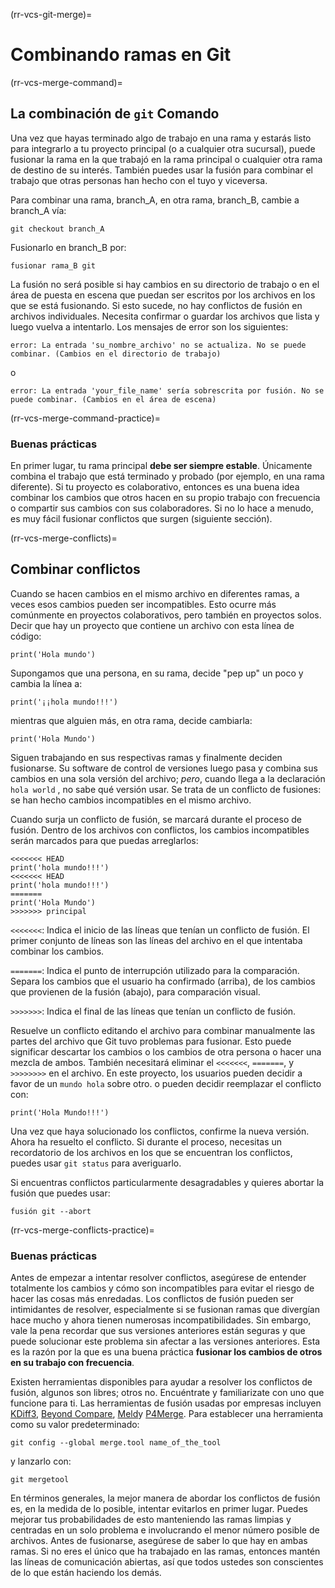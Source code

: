 (rr-vcs-git-merge)=
# Combinando ramas en Git

(rr-vcs-merge-command)=
## La combinación de `git` Comando

Una vez que hayas terminado algo de trabajo en una rama y estarás listo para integrarlo a tu proyecto principal (o a cualquier otra sucursal), puede fusionar la rama en la que trabajó en la rama principal o cualquier otra rama de destino de su interés. También puedes usar la fusión para combinar el trabajo que otras personas han hecho con el tuyo y viceversa.

Para combinar una rama, branch_A, en otra rama, branch_B, cambie a branch_A vía:
```
git checkout branch_A
```
Fusionarlo en branch_B por:

```
fusionar rama_B git
```

La fusión no será posible si hay cambios en su directorio de trabajo o en el área de puesta en escena que puedan ser escritos por los archivos en los que se está fusionando. Si esto sucede, no hay conflictos de fusión en archivos individuales. Necesita confirmar o guardar los archivos que lista y luego vuelva a intentarlo. Los mensajes de error son los siguientes:

```
error: La entrada 'su_nombre_archivo' no se actualiza. No se puede combinar. (Cambios en el directorio de trabajo)
```

o

```
error: La entrada 'your_file_name' sería sobrescrita por fusión. No se puede combinar. (Cambios en el área de escena)
```

(rr-vcs-merge-command-practice)=
### Buenas prácticas

En primer lugar, tu rama principal **debe ser siempre estable**. Únicamente combina el trabajo que está terminado y probado (por ejemplo, en una rama diferente). Si tu proyecto es colaborativo, entonces es una buena idea combinar los cambios que otros hacen en su propio trabajo con frecuencia o compartir sus cambios con sus colaboradores. Si no lo hace a menudo, es muy fácil fusionar conflictos que surgen (siguiente sección).

(rr-vcs-merge-conflicts)=
## Combinar conflictos

Cuando se hacen cambios en el mismo archivo en diferentes ramas, a veces esos cambios pueden ser incompatibles. Esto ocurre más comúnmente en proyectos colaborativos, pero también en proyectos solos. Decir que hay un proyecto que contiene un archivo con esta línea de código:

```
print('Hola mundo')
```

Supongamos que una persona, en su rama, decide "pep up" un poco y cambia la línea a:

```
print('¡¡hola mundo!!!')
```

mientras que alguien más, en otra rama, decide cambiarla:

```
print('Hola Mundo')
```

Siguen trabajando en sus respectivas ramas y finalmente deciden fusionarse. Su software de control de versiones luego pasa y combina sus cambios en una sola versión del archivo; *pero*, cuando llega a la declaración `hola world` , no sabe qué versión usar. Se trata de un conflicto de fusiones: se han hecho cambios incompatibles en el mismo archivo.

Cuando surja un conflicto de fusión, se marcará durante el proceso de fusión. Dentro de los archivos con conflictos, los cambios incompatibles serán marcados para que puedas arreglarlos:

```
<<<<<<< HEAD
print('hola mundo!!!')
<<<<<<< HEAD
print('hola mundo!!!')
=======
print('Hola Mundo')
>>>>>>> principal
```
`<<<<<<<`: Indica el inicio de las líneas que tenían un conflicto de fusión. El primer conjunto de líneas son las líneas del archivo en el que intentaba combinar los cambios.

`=======`: Indica el punto de interrupción utilizado para la comparación. Separa los cambios que el usuario ha confirmado (arriba), de los cambios que provienen de la fusión (abajo), para comparación visual.

`>>>>>>>`: Indica el final de las líneas que tenían un conflicto de fusión.

Resuelve un conflicto editando el archivo para combinar manualmente las partes del archivo que Git tuvo problemas para fusionar. Esto puede significar descartar los cambios o los cambios de otra persona o hacer una mezcla de ambos. También necesitará eliminar el `<<<<<<<`, `=======`, y `>>>>>>>>` en el archivo. En este proyecto, los usuarios pueden decidir a favor de un `mundo hola` sobre otro. o pueden decidir reemplazar el conflicto con:

```
print('Hola Mundo!!!')
```

Una vez que haya solucionado los conflictos, confirme la nueva versión. Ahora ha resuelto el conflicto. Si durante el proceso, necesitas un recordatorio de los archivos en los que se encuentran los conflictos, puedes usar `git status` para averiguarlo.

Si encuentras conflictos particularmente desagradables y quieres abortar la fusión que puedes usar:
```
fusión git --abort
```

(rr-vcs-merge-conflicts-practice)=
### Buenas prácticas

Antes de empezar a intentar resolver conflictos, asegúrese de entender totalmente los cambios y cómo son incompatibles para evitar el riesgo de hacer las cosas más enredadas. Los conflictos de fusión pueden ser intimidantes de resolver, especialmente si se fusionan ramas que divergían hace mucho y ahora tienen numerosas incompatibilidades. Sin embargo, vale la pena recordar que sus versiones anteriores están seguras y que puede solucionar este problema sin afectar a las versiones anteriores. Esta es la razón por la que es una buena práctica **fusionar los cambios de otros en su trabajo con frecuencia**.

Existen herramientas disponibles para ayudar a resolver los conflictos de fusión, algunos son libres; otros no. Encuéntrate y familiarizate con uno que funcione para ti. Las herramientas de fusión usadas por empresas incluyen [KDiff3](http://kdiff3.sourceforge.net/), [Beyond Compare](https://www.scootersoftware.com/), [Meld](http://meldmerge.org/)y [P4Merge](https://www.perforce.com/products/helix-core-apps/merge-diff-tool-p4merge). Para establecer una herramienta como su valor predeterminado:

```
git config --global merge.tool name_of_the_tool
```

y lanzarlo con:

```
git mergetool
```

En términos generales, la mejor manera de abordar los conflictos de fusión es, en la medida de lo posible, intentar evitarlos en primer lugar. Puedes mejorar tus probabilidades de esto manteniendo las ramas limpias y centradas en un solo problema e involucrando el menor número posible de archivos. Antes de fusionarse, asegúrese de saber lo que hay en ambas ramas. Si no eres el único que ha trabajado en las ramas, entonces mantén las líneas de comunicación abiertas, así que todos ustedes son conscientes de lo que están haciendo los demás.

